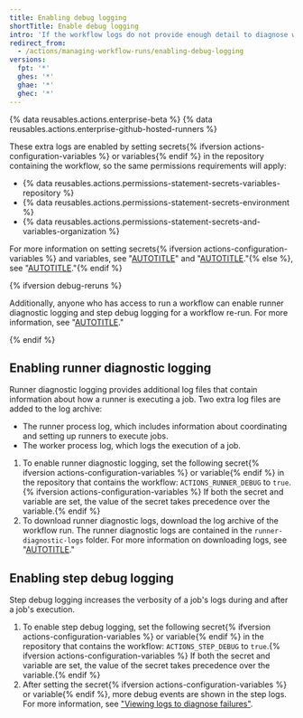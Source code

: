 ```yaml
---
title: Enabling debug logging
shortTitle: Enable debug logging
intro: 'If the workflow logs do not provide enough detail to diagnose why a workflow, job, or step is not working as expected, you can enable additional debug logging.'
redirect_from:
  - /actions/managing-workflow-runs/enabling-debug-logging
versions:
  fpt: '*'
  ghes: '*'
  ghae: '*'
  ghec: '*'
---
```


{% data reusables.actions.enterprise-beta %}
{% data reusables.actions.enterprise-github-hosted-runners %}

These extra logs are enabled by setting secrets{% ifversion actions-configuration-variables %} or variables{% endif %} in the repository containing the workflow, so the same permissions requirements will apply:

- {% data reusables.actions.permissions-statement-secrets-variables-repository %}
- {% data reusables.actions.permissions-statement-secrets-environment %}
- {% data reusables.actions.permissions-statement-secrets-and-variables-organization %}

For more information on setting secrets{% ifversion actions-configuration-variables %} and variables, see "[AUTOTITLE](/actions/security-guides/encrypted-secrets)" and "[AUTOTITLE](/actions/learn-github-actions/variables)."{% else %}, see "[AUTOTITLE](/actions/security-guides/encrypted-secrets)."{% endif %}

{% ifversion debug-reruns %}

Additionally, anyone who has access to run a workflow can enable runner diagnostic logging and step debug logging for a workflow re-run. For more information, see "[AUTOTITLE](/actions/managing-workflow-runs/re-running-workflows-and-jobs)."

 {% endif %}

## Enabling runner diagnostic logging

Runner diagnostic logging provides additional log files that contain information about how a runner is executing a job. Two extra log files are added to the log archive:

* The runner process log, which includes information about coordinating and setting up runners to execute jobs.
* The worker process log, which logs the execution of a job.

1. To enable runner diagnostic logging, set the following secret{% ifversion actions-configuration-variables %} or variable{% endif %} in the repository that contains the workflow: `ACTIONS_RUNNER_DEBUG` to `true`.{% ifversion actions-configuration-variables %} If both the secret and variable are set, the value of the secret takes precedence over the variable.{% endif %}
1. To download runner diagnostic logs, download the log archive of the workflow run. The runner diagnostic logs are contained in the `runner-diagnostic-logs` folder. For more information on downloading logs, see "[AUTOTITLE](/actions/monitoring-and-troubleshooting-workflows/using-workflow-run-logs#downloading-logs)."

## Enabling step debug logging

Step debug logging increases the verbosity of a job's logs during and after a job's execution.

1. To enable step debug logging, set the following secret{% ifversion actions-configuration-variables %} or variable{% endif %} in the repository that contains the workflow: `ACTIONS_STEP_DEBUG` to `true`.{% ifversion actions-configuration-variables %} If both the secret and variable are set, the value of the secret takes precedence over the variable.{% endif %}
1. After setting the secret{% ifversion actions-configuration-variables %} or variable{% endif %}, more debug events are shown in the step logs. For more information, see ["Viewing logs to diagnose failures"](/actions/monitoring-and-troubleshooting-workflows/using-workflow-run-logs#viewing-logs-to-diagnose-failures).
